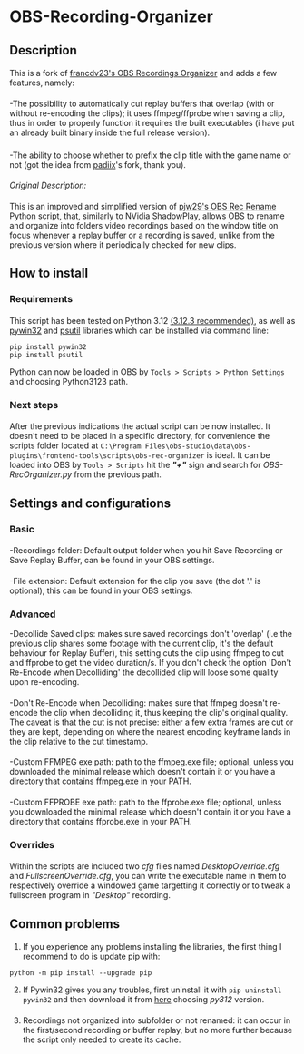 # OBS-Recording-Organizer
## Description
####
This is a fork of [francdv23's OBS Recordings Organizer](https://github.com/francdv23/OBS-Recordings-Organizer) and adds a few features, namely:
####
-The possibility to automatically cut replay buffers that overlap (with or without re-encoding the clips); it uses ffmpeg/ffprobe when saving a clip, thus in order to properly function it requires the built executables (i have put an already built binary inside the full release version).
### 
-The ability to choose whether to prefix the clip title with the game name or not (got the idea from [padiix](https://github.com/padiix/OBS-Recordings-Organizer)'s fork, thank you).
#### 
*Original Description:*
#### 
This is an improved and simplified version of [pjw29's OBS Rec Rename](https://github.com/pjw29/obs-rec-rename) Python script, that, similarly to NVidia ShadowPlay, allows OBS to rename and organize into folders video recordings based on the window title on focus whenever a replay buffer or a recording is saved, unlike from the previous version where it periodically checked for new clips.
## How to install
### Requirements
#### 
This script has been tested on Python 3.12 [(3.12.3 recommended)](https://www.python.org/downloads/release/python-3123/), as well as [pywin32](https://pypi.org/project/pywin32/) and [psutil](https://pypi.org/project/psutil/) libraries which can be installed via command line:
```
pip install pywin32
pip install psutil
```
Python can now be loaded in OBS by `Tools > Scripts > Python Settings` and choosing Python3123 path.
### Next steps
#### 
After the previous indications the actual script can be now installed. It doesn't need to be placed in a specific directory, for convenience the scripts folder located at `C:\Program Files\obs-studio\data\obs-plugins\frontend-tools\scripts\obs-rec-organizer` is ideal. It can be loaded into OBS by `Tools > Scripts` hit the *__"+"__* sign and search for _OBS-RecOrganizer.py_ from the previous path.
## Settings and configurations
### Basic
#### 
-Recordings folder: Default output folder when you hit Save Recording or Save Replay Buffer, can be found in your OBS settings.
#### 
-File extension: Default extension for the clip you save (the dot '.' is optional), this can be found in your OBS settings.
### Advanced
-Decollide Saved clips: makes sure saved recordings don't 'overlap' (i.e the previous clip shares some footage with the current clip, it's the default behaviour for Replay Buffer), this setting cuts the clip using ffmpeg to cut and ffprobe to get the video duration/s. If you don't check the option 'Don't Re-Encode when Decolliding' the decollided clip will loose some quality upon re-encoding.
#### 
-Don't Re-Encode when Decolliding: makes sure that ffmpeg doesn't re-encode the clip when decolliding it, thus keeping the clip's original quality. The caveat is that the cut is not precise: either a few extra frames are cut or they are kept, depending on where the nearest encoding keyframe lands in the clip relative to the cut timestamp.
#### 
-Custom FFMPEG exe path: path to the ffmpeg.exe file; optional, unless you downloaded the minimal release which doesn't contain it or you have a directory that contains ffmpeg.exe in your PATH.
#### 
-Custom FFPROBE exe path: path to the ffprobe.exe file; optional, unless you downloaded the minimal release which doesn't contain it or you have a directory that contains ffprobe.exe in your PATH.
#### 
### Overrides
#### 
Within the scripts are included two *cfg* files named *DesktopOverride.cfg* and *FullscreenOverride.cfg*, you can write the executable name in them to respectively override a windowed game targetting it correctly or to tweak a fullscreen program in *"Desktop"* recording.
## Common problems
#### 
1) If you experience any problems installing the libraries, the first thing I recommend to do is update pip with: 
```
python -m pip install --upgrade pip
```
2) If Pywin32 gives you any troubles, first uninstall it with ```pip uninstall pywin32``` and then download it from [here](https://github.com/mhammond/pywin32/releases/tag/b306) choosing *py312* version.
####
3) Recordings not organized into subfolder or not renamed: it can occur in the first/second recording or buffer replay, but no more further because the script only needed to create its cache.
